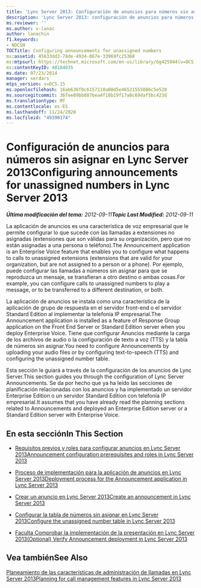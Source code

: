 ```yaml
---
title: 'Lync Server 2013: Configuración de anuncios para números sin asignar'
description: 'Lync Server 2013: configuración de anuncios para números no asignados.'
ms.reviewer: ''
ms.author: v-lanac
author: lanachin
f1.keywords:
- NOCSH
TOCTitle: Configuring announcements for unassigned numbers
ms:assetid: 45633dd3-78de-4934-867e-33969fc25368
ms:mtpsurl: https://technet.microsoft.com/en-us/library/Gg425944(v=OCS.15)
ms:contentKeyID: 48184035
ms.date: 07/23/2014
manager: serdars
mtps_version: v=OCS.15
ms.openlocfilehash: 16ab636f0c6157118a00d5e46521555086c5e520
ms.sourcegitcommit: 36fee89bb887bea4f18b19f17a8c69daf5bc423d
ms.translationtype: MT
ms.contentlocale: es-ES
ms.lasthandoff: 11/24/2020
ms.locfileid: "49399174"
---
```

# <a name="configuring-announcements-for-unassigned-numbers-in-lync-server-2013"></a><span data-ttu-id="4ed33-103">Configuración de anuncios para números sin asignar en Lync Server 2013</span><span class="sxs-lookup"><span data-stu-id="4ed33-103">Configuring announcements for unassigned numbers in Lync Server 2013</span></span>

<div data-xmlns="http://www.w3.org/1999/xhtml">

<div class="topic" data-xmlns="http://www.w3.org/1999/xhtml" data-msxsl="urn:schemas-microsoft-com:xslt" data-cs="https://msdn.microsoft.com/">

<div data-asp="https://msdn2.microsoft.com/asp">



</div>

<div id="mainSection">

<div id="mainBody"><span data-ttu-id="4ed33-104">

<span> </span></span><span class="sxs-lookup"><span data-stu-id="4ed33-104">

<span> </span></span></span>

<span data-ttu-id="4ed33-105">_**Última modificación del tema:** 2012-09-11_</span><span class="sxs-lookup"><span data-stu-id="4ed33-105">_**Topic Last Modified:** 2012-09-11_</span></span>

<span data-ttu-id="4ed33-106">La aplicación de anuncios es una característica de voz empresarial que le permite configurar lo que sucede con las llamadas a extensiones no asignadas (extensiones que son válidas para su organización, pero que no están asignadas a una persona o teléfono).</span><span class="sxs-lookup"><span data-stu-id="4ed33-106">The Announcement application is an Enterprise Voice feature that enables you to configure what happens to calls to unassigned extensions (extensions that are valid for your organization, but are not assigned to a person or a phone).</span></span> <span data-ttu-id="4ed33-107">Por ejemplo, puede configurar las llamadas a números sin asignar para que se reproduzca un mensaje, se transfieran a otro destino o ambas cosas.</span><span class="sxs-lookup"><span data-stu-id="4ed33-107">For example, you can configure calls to unassigned numbers to play a message, or to be transferred to a different destination, or both.</span></span>

<span data-ttu-id="4ed33-108">La aplicación de anuncios se instala como una característica de la aplicación de grupo de respuesta en el servidor front-end o el servidor Standard Edition al implementar la telefonía IP empresarial.</span><span class="sxs-lookup"><span data-stu-id="4ed33-108">The Announcement application is installed as a feature of Response Group application on the Front End Server or Standard Edition server when you deploy Enterprise Voice.</span></span> <span data-ttu-id="4ed33-109">Tiene que configurar Anuncios mediante la carga de los archivos de audio o la configuración de texto a voz (TTS) y la tabla de números sin asignar.</span><span class="sxs-lookup"><span data-stu-id="4ed33-109">You need to configure Announcements by uploading your audio files or by configuring text-to-speech (TTS) and configuring the unassigned number table.</span></span>

<span data-ttu-id="4ed33-110">Esta sección le guiará a través de la configuración de los anuncios de Lync Server.</span><span class="sxs-lookup"><span data-stu-id="4ed33-110">This section guides you through the configuration of Lync Server Announcements.</span></span> <span data-ttu-id="4ed33-111">Se da por hecho que ya ha leído las secciones de planificación relacionadas con los anuncios y ha implementado un servidor Enterprise Edition o un servidor Standard Edition con telefonía IP empresarial.</span><span class="sxs-lookup"><span data-stu-id="4ed33-111">It assumes that you have already read the planning sections related to Announcements and deployed an Enterprise Edition server or a Standard Edition server with Enterprise Voice.</span></span>

<div>

## <a name="in-this-section"></a><span data-ttu-id="4ed33-112">En esta sección</span><span class="sxs-lookup"><span data-stu-id="4ed33-112">In This Section</span></span>

  - [<span data-ttu-id="4ed33-113">Requisitos previos y roles para configurar anuncios en Lync Server 2013</span><span class="sxs-lookup"><span data-stu-id="4ed33-113">Announcement configuration prerequisites and roles in Lync Server 2013</span></span>](lync-server-2013-announcement-configuration-prerequisites-and-roles.md)

  - [<span data-ttu-id="4ed33-114">Proceso de implementación para la aplicación de anuncios en Lync Server 2013</span><span class="sxs-lookup"><span data-stu-id="4ed33-114">Deployment process for the Announcement application in Lync Server 2013</span></span>](lync-server-2013-deployment-process-for-the-announcement-application.md)

  - [<span data-ttu-id="4ed33-115">Crear un anuncio en Lync Server 2013</span><span class="sxs-lookup"><span data-stu-id="4ed33-115">Create an announcement in Lync Server 2013</span></span>](lync-server-2013-create-an-announcement.md)

  - [<span data-ttu-id="4ed33-116">Configurar la tabla de números sin asignar en Lync Server 2013</span><span class="sxs-lookup"><span data-stu-id="4ed33-116">Configure the unassigned number table in Lync Server 2013</span></span>](lync-server-2013-configure-the-unassigned-number-table.md)

  - [<span data-ttu-id="4ed33-117">Faculta Comprobar la implementación de la presentación en Lync Server 2013</span><span class="sxs-lookup"><span data-stu-id="4ed33-117">(Optional) Verify Announcement deployment in Lync Server 2013</span></span>](lync-server-2013-optional-verify-announcement-deployment.md)

</div>

<div>

## <a name="see-also"></a><span data-ttu-id="4ed33-118">Vea también</span><span class="sxs-lookup"><span data-stu-id="4ed33-118">See Also</span></span>


[<span data-ttu-id="4ed33-119">Planeamiento de las características de administración de llamadas en Lync Server 2013</span><span class="sxs-lookup"><span data-stu-id="4ed33-119">Planning for call management features in Lync Server 2013</span></span>](lync-server-2013-planning-for-call-management-features.md)  
  

<span data-ttu-id="4ed33-120"></div>

</div>

<span> </span>

</div>

</div>

</span><span class="sxs-lookup"><span data-stu-id="4ed33-120"></div>

</div>

<span> </span>

</div>

</div>

</span></span></div>


